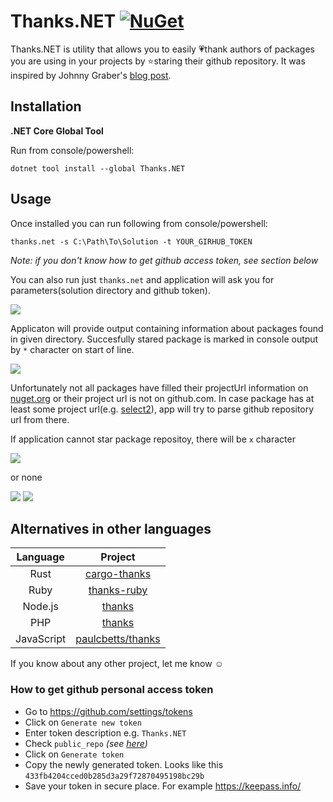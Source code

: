 # Thanks.NET  [![NuGet](https://img.shields.io/nuget/v/Thanks.NET.svg)](https://www.nuget.org/packages/Thanks.NET/)

Thanks.NET is utility that allows you to easily :heartpulse:thank authors of packages you are using in your projects by :star:staring their github repository. It was inspired by Johnny Graber's <a href="https://improveandrepeat.com/2018/12/a-simple-way-to-thank-the-open-source-projects-you-depend-on/">blog post</a>.

## Installation

**.NET Core Global Tool**

Run from console/powershell:

```shell
dotnet tool install --global Thanks.NET
```

## Usage

Once installed you can run following from console/powershell:

```shell
thanks.net -s C:\Path\To\Solution -t YOUR_GIRHUB_TOKEN
```
*Note: if you don't know how to get github access token, see section below*

You can also run just `thanks.net` and application will ask you for parameters(solution directory and github token).

<img src="https://github.com/TomasBouda/Thanks.NET/blob/master/images/thanksnet.png">

Applicaton will provide output containing information about packages found in given directory.
Succesfully stared package is marked in console output by `*` character on start of line.

<img src="https://github.com/TomasBouda/Thanks.NET/blob/master/images/stared.PNG">

Unfortunately not all packages have filled their projectUrl information on <a href="nuget.org">nuget.org</a> or their project url is not on github.com.
In case package has at least some project url(e.g. <a href="https://www.nuget.org/packages/Select2.js">select2</a>), app will try to parse github repository url from there.

If application cannot star package repositoy, there will be `x` character

<img src="https://github.com/TomasBouda/Thanks.NET/blob/master/images/not_stared.PNG">

or none

<img src="https://github.com/TomasBouda/Thanks.NET/blob/master/images/not_stared2.PNG">
<img src="https://github.com/TomasBouda/Thanks.NET/blob/master/images/not_stared3.PNG">

## Alternatives in other languages

| Language | Project |
|:-:|:-:|
| Rust | <a href="https://github.com/softprops/cargo-thanks">cargo-thanks<a> |
| Ruby | <a href="https://github.com/dpritchett/thanks-ruby">thanks-ruby<a> |
| Node.js | <a href="https://github.com/feross/thanks">thanks<a> |
| PHP | <a href="https://github.com/symfony/thanks">thanks<a> |
| JavaScript | <a href="https://github.com/paulcbetts/thanks">paulcbetts/thanks</a> |
  
If you know about any other project, let me know :relaxed:

### How to get github personal access token

- Go to https://github.com/settings/tokens
- Click on `Generate new token`
- Enter token description e.g. `Thanks.NET`
- Check `public_repo` *(see <a href="https://github.com/TomasBouda/Thanks.NET/blob/master/images/github_token.PNG">here</a>)*
- Click on `Generate token`
- Copy the newly generated token. Looks like this `433fb4204cced0b285d3a29f72870495198bc29b`
- Save your token in secure place. For example https://keepass.info/
